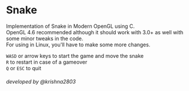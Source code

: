 # Snake
Implementation of Snake in Modern OpenGL using C.  
OpenGL 4.6 recommended although it should work with 3.0+ as well with some minor tweaks in the code.  
For using in Linux, you'll have to make some more changes.  

`WASD` or arrow keys to start the game and move the snake  
`R` to restart in case of a gameover  
`Q` or `ESC` to quit  

###### developed by @krishna2803
